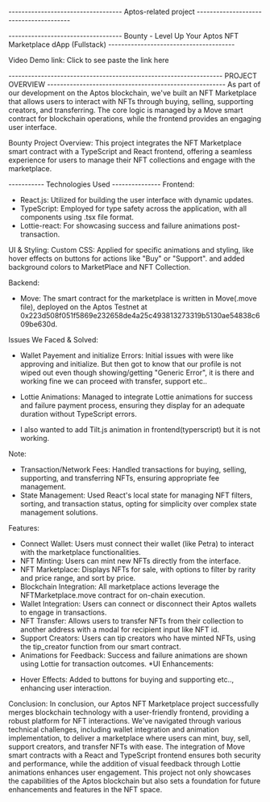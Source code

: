 -----------------------------------   Aptos-related project ---------------------------------------

-----------------------------------   Bounty - Level Up Your Aptos NFT Marketplace dApp (Fullstack) ---------------------------------------

Video Demo link: Click to see
paste the link here

------------------------------------------------------------------ PROJECT OVERVIEW -------------------------------------------------------
As part of our development on the Aptos blockchain, we've built an NFT Marketplace that allows users to interact with NFTs through buying, selling, supporting creators, and transferring. 
The core logic is managed by a Move smart contract for blockchain operations, while the frontend provides an engaging user interface. 

Bounty Project Overview: This project integrates the NFT Marketplace smart contract with a TypeScript and React frontend, offering a seamless experience for users to manage their NFT collections and 
engage with the marketplace.

----------- Technologies Used ---------------
Frontend:
* React.js: Utilized for building the user interface with dynamic updates.
* TypeScript: Employed for type safety across the application, with all components using .tsx file format.
* Lottie-react: For showcasing success and failure animations post-transaction.

UI & Styling:
Custom CSS: Applied for specific animations and styling, like hover effects on buttons for actions like "Buy" or "Support". and added background colors to MarketPlace and NFT Collection.

Backend:
* Move: The smart contract for the marketplace is written in Move(.move file), deployed on the Aptos Testnet at 0x223d508f051f5869e232658de4a25c493813273319b5130ae54838c609be630d.

Issues We Faced & Solved:
* Wallet Payement and initialize Errors: Initial issues with were like approving and initialize. But then got to know that our profile is not wiped out even though showing/getting "Generic Error",
                                          it is there and working fine we can proceed with transfer, support etc..
* Lottie Animations: Managed to integrate Lottie animations for success and failure payment process, ensuring they display for an adequate duration without TypeScript errors.

* I also wanted to add Tilt.js animation in frontend(typerscript) but it is not working.

Note:
* Transaction/Network Fees: Handled transactions for buying, selling, supporting, and transferring NFTs, ensuring appropriate fee management.
* State Management: Used React's local state for managing NFT filters, sorting, and transaction status, opting for simplicity over complex state management solutions.

Features:
* Connect Wallet: Users must connect their wallet (like Petra) to interact with the marketplace functionalities.
* NFT Minting: Users can mint new NFTs directly from the interface.
* NFT Marketplace: Displays NFTs for sale, with options to filter by rarity and price range, and sort by price.
* Blockchain Integration: All marketplace actions leverage the NFTMarketplace.move contract for on-chain execution.
* Wallet Integration: Users can connect or disconnect their Aptos wallets to engage in transactions.
* NFT Transfer: Allows users to transfer NFTs from their collection to another address with a modal for recipient input like NFT id.
* Support Creators: Users can tip creators who have minted NFTs, using the tip_creator function from our smart contract.
* Animations for Feedback: Success and failure animations are shown using Lottie for transaction outcomes.
*UI Enhancements: 
- Hover Effects: Added to buttons for buying and supporting etc.., enhancing user interaction.

Conclusion:
In conclusion, our Aptos NFT Marketplace project successfully merges blockchain technology with a user-friendly frontend, providing a robust platform for NFT interactions. We've navigated through various technical challenges, including wallet integration and animation implementation, to deliver a marketplace where users can mint, buy, sell, support creators, and transfer NFTs with ease. The integration of Move smart contracts with a React and TypeScript frontend ensures both security and performance, while the addition of visual feedback through Lottie animations enhances user engagement. This project not only showcases the capabilities of the Aptos blockchain but also sets a foundation for future enhancements and features in the NFT space.
